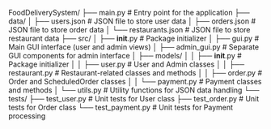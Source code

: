 FoodDeliverySystem/
├── main.py                     # Entry point for the application
├── data/
│   ├── users.json              # JSON file to store user data
│   ├── orders.json             # JSON file to store order data
│   └── restaurants.json        # JSON file to store restaurant data
├── src/
│   ├── __init__.py             # Package initializer
│   ├── gui.py                  # Main GUI interface (user and admin views)
│   ├── admin_gui.py            # Separate GUI components for admin interface
│   ├── models/
│   │   ├── __init__.py         # Package initializer
│   │   ├── user.py             # User and Admin classes
│   │   ├── restaurant.py       # Restaurant-related classes and methods
│   │   ├── order.py            # Order and ScheduledOrder classes
│   │   └── payment.py          # Payment classes and methods
│   └── utils.py                # Utility functions for JSON data handling
└── tests/
    ├── test_user.py            # Unit tests for User class
    ├── test_order.py           # Unit tests for Order class
    └── test_payment.py         # Unit tests for Payment processing
